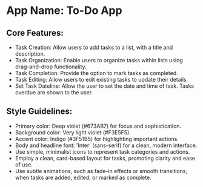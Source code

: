 # **App Name**: To-Do App

## Core Features:

- Task Creation: Allow users to add tasks to a list, with a title and description.
- Task Organization: Enable users to organize tasks within lists using drag-and-drop functionality.
- Task Completion: Provide the option to mark tasks as completed.
- Task Editing: Allow users to edit existing tasks to update their details.
- Set Task Dateline: Allow the user to set the date and time of task. Tasks overdue are shown to the user.

## Style Guidelines:

- Primary color: Deep violet (#673AB7) for focus and sophistication.
- Background color: Very light violet (#F3E5F5).
- Accent color: Indigo (#3F51B5) for highlighting important actions.
- Body and headline font: 'Inter' (sans-serif) for a clean, modern interface.
- Use simple, minimalist icons to represent task categories and actions.
- Employ a clean, card-based layout for tasks, promoting clarity and ease of use.
- Use subtle animations, such as fade-in effects or smooth transitions, when tasks are added, edited, or marked as complete.